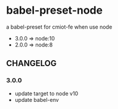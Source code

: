 # babel-preset-node

a babel-preset for cmiot-fe when use node

- 3.0.0 => node:10
- 2.0.0 => node:8

## CHANGELOG

### 3.0.0

- update target to node v10
- update babel-env
